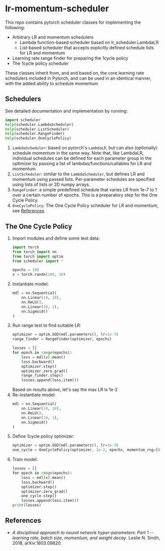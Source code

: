 # lr-momentum-scheduler

This repo contains pytorch scheduler classes for implementing the following:

* Arbitrary LR and momentum schedulers
  * Lambda function-based scheduler based on lr_scheduler.LambdaLR
  * List-based scheduler that accepts explicitly defined schedule lists for LR and momentum
* Learning rate range finder for preparing the 1cycle policy
* The 1cycle policy scheduler

These classes inherit from, and and based on, the core learning rate schedulers included in Pytorch, and can be used in an identical manner, with the added ability to schedule momentum.

## Schedulers

See detailed documentation and implementation by running:

```python
import scheduler
help(scheduler.LambdaScheduler)
help(scheduler.ListScheduler)
help(scheduler.RangeFinder)
help(scheduler.OneCyclePolicy)
```

1. `LambdaScheduler`: based on pytorch's `LambdaLR`, but can also (optionally) schedule momentum in the same way. Note that, like LambdaLR, individual schedules can be defined for each parameter group in the optimizer by passing a list of lambdas/functions/callables for LR and momentum.
1. `ListScheduler`: similar to the `LambdaScheduler`, but defines LR and momentum using passed lists. Per-parameter schedules are specified using lists of lists or 2D numpy arrays.
1. `RangeFinder`: a simple predefined schedule that varies LR from 1e-7 to 1 over a certain number of epochs. This is a preparatory step for the One Cycle Policy.
1. `OneCyclePolicy`: The One Cycle Policy scheduler for LR and momentum, see [References](#references).

## The One Cycle Policy

1. Import modules and define some test data:
    ```python
    import torch
    from torch import nn
    from torch import optim
    from scheduler import *
    
    epochs = 100
    x = torch.randn(100, 10)
    ```
1. Instantiate model:
    ```python
    mdl = nn.Sequential(
        nn.Linear(10, 10),
        nn.ReLU(),
        nn.Linear(10, 1),
        nn.Sigmoid()
    )
    ```
1. Run range test to find suitable LR:
    ```python
    optimizer = optim.SGD(mdl.parameters(), lr=1e-7)
    range_finder = RangeFinder(optimizer, epochs)
    
    losses = []
    for epoch in range(epochs):
        loss = mdl(x).mean()
        loss.backward()
        optimizer.step()
        optimizer.zero_grad()
        range_finder.step()
        losses.append(loss.item())
    ```
    Based on results above, let's say the max LR is 1e-2
1. Re-instantiate model:
    ```python
    mdl = nn.Sequential(
        nn.Linear(10, 10),
        nn.ReLU(),
        nn.Linear(10, 1),
        nn.Sigmoid()
    )
    ```
1. Define 1cycle policy optimizer:
    ```python
    optimizer = optim.SGD(mdl.parameters(), lr=1e-3)
    one_cycle = OneCyclePolicy(optimizer, 1e-2, epochs, momentum_rng=[0.85, 0.95])
    ```
1. Train model:
    ```python
    losses = []
    for epoch in range(epochs):
        loss = mdl(x).mean()
        loss.backward()
        optimizer.step()
        optimizer.zero_grad()
        one_cycle.step()
        losses.append(loss.item())
    print(losses)
    ```

## References

* _A disciplined approach to neural network hyper-parameters: Part 1 -- learning rate, batch size, momentum, and weight decay_. Leslie N. Smith, 2018, arXiv:1803.09820.
    
